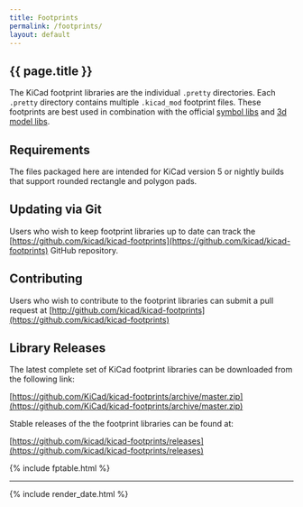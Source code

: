 ```yaml
---
title: Footprints
permalink: /footprints/
layout: default
---
```


## {{ page.title }}

The KiCad footprint libraries are the individual `.pretty` directories. Each `.pretty` directory contains multiple `.kicad_mod` footprint files.
These footprints are best used in combination with the official [symbol libs](https://kicad.github.io/symbols/) and [3d model libs](https://kicad.github.io/packages3d/).

## Requirements

The files packaged here are intended for KiCad version 5 or nightly builds that support rounded rectangle and polygon pads.

## Updating via Git

Users who wish to keep footprint libraries up to date can track the [https://github.com/kicad/kicad-footprints](https://github.com/kicad/kicad-footprints) GitHub repository.

## Contributing

Users who wish to contribute to the footprint libraries can submit a pull request at [http://github.com/kicad/kicad-footprints](https://github.com/kicad/kicad-footprints)

## Library Releases

The latest complete set of KiCad footprint libraries can be downloaded from the following link:

[https://github.com/KiCad/kicad-footprints/archive/master.zip](https://github.com/KiCad/kicad-footprints/archive/master.zip)

Stable releases of the the footprint libraries can be found at:

[https://github.com/kicad/kicad-footprints/releases](https://github.com/kicad/kicad-footprints/releases)

{% include fptable.html %}

---

{% include render_date.html %}
